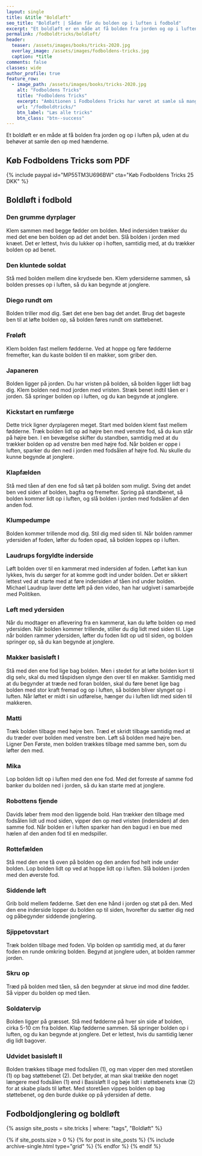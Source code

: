 ```yaml
---
layout: single
title: &title "Boldløft"
seo_title: "Boldløft | Sådan får du bolden op i luften i fodbold"
excerpt: "Et boldløft er en måde at få bolden fra jorden og op i luften på, uden at du behøver at samle den op med hænderne."
permalink: /fodboldtricks/boldloft/
header:
  teaser: /assets/images/books/tricks-2020.jpg
  overlay_image: /assets/images/fodboldens-tricks.jpg
  caption: *title
comments: false
classes: wide
author_profile: true
feature_row:
  - image_path: /assets/images/books/tricks-2020.jpg
    alt: "Fodboldens Tricks"
    title: "Fodboldens Tricks"
    excerpt: "Ambitionen i Fodboldens Tricks har været at samle så mange tricks, driblinger, finter, finurlige spark som overhovedet muligt. Der er masser at gå i gang med."
    url: "/fodboldtricks/"
    btn_label: "Læs alle tricks"
    btn_class: "btn--success"
---
```


Et boldløft er en måde at få bolden fra jorden og op i luften på, uden at du
behøver at samle den op med hænderne.

<span id="ezoic-pub-video-placeholder-9"></span>

## Køb Fodboldens Tricks som PDF

{% include paypal id="MP55TM3U696BW" cta="Køb Fodboldens Tricks 25 DKK" %}

## Boldløft i fodbold

### Den grumme dyrplager

Klem sammen med begge fødder om bolden. Med indersiden trækker du med det ene ben bolden op ad det andet ben. Slå bolden i jorden med knæet. Det er lettest, hvis du lukker op i hoften, samtidig med, at du trækker bolden op ad benet.

### Den kluntede soldat

Stå med bolden mellem dine krydsede ben. Klem ydersiderne sammen, så bolden presses op i luften, så du kan begynde at jonglere.

### Diego rundt om

Bolden triller mod dig. Sæt det ene ben bag det andet. Brug det bageste ben til at løfte bolden op, så bolden føres rundt om støttebenet.

### Frøløft

Klem bolden fast mellem fødderne. Ved at hoppe og føre fødderne fremefter, kan du kaste bolden til en makker, som griber den.

### Japaneren

Bolden ligger på jorden. Du har vristen på bolden, så bolden ligger lidt bag dig. Klem bolden ned mod jorden med vristen. Stræk benet indtil tåen er i jorden. Så springer bolden op i luften, og du kan begynde at jonglere.

### Kickstart en rumfærge

Dette trick ligner dyrplageren meget. Start med bolden klemt fast mellem fødderne. Træk bolden lidt op ad højre ben med venstre fod, så du kun står på højre ben. I en bevægelse skifter du standben, samtidig med at du trækker bolden op ad venstre ben med højre fod. Når bolden er oppe i luften, sparker du den ned i jorden med fodsålen af højre fod. Nu skulle du kunne begynde at jonglere.

### Klapfælden

Stå med tåen af den ene fod så tæt på bolden som muligt. Sving det andet ben ved siden af bolden, bagfra og fremefter. Spring på standbenet, så bolden kommer lidt op i luften, og slå bolden i jorden med fodsålen af den anden fod.

### Klumpedumpe

Bolden kommer trillende mod dig. Stil dig med siden til. Når bolden rammer ydersiden af foden, løfter du foden opad, så bolden loppes op i luften.

### Laudrups forgyldte inderside

Løft bolden over til en kammerat med indersiden af foden. Løftet kan kun lykkes, hvis du sørger for at komme godt ind under bolden. Det er sikkert lettest ved at starte med at føre indersiden af tåen ind under bolden. Michael Laudrup laver dette løft på den video, han har udgivet i samarbejde med Politiken.

### Løft med ydersiden

Når du modtager en aflevering fra en kammerat, kan du løfte bolden op med ydersiden. Når bolden kommer trillende, stiller du dig lidt med siden til. Lige når bolden rammer ydersiden, løfter du foden lidt op ud til siden, og bolden springer op, så du kan begynde at jonglere.

### Makker basisløft I

Stå med den ene fod lige bag bolden. Men i stedet for at løfte bolden kort til dig selv, skal du med tåspidsen slynge den over til en makker. Samtidig med at du begynder at træde ned foran bolden, skal du føre benet lige bag bolden med stor kraft fremad og op i luften, så bolden bliver slynget op i luften. Når løftet er midt i sin udførelse, hænger du i luften lidt med siden til makkeren.

### Matti

Træk bolden tilbage med højre ben. Træd et skridt tilbage samtidig med at du træder over bolden med venstre ben. Løft så bolden med højre ben. Ligner Den Første, men bolden trækkes tilbage med samme ben, som du løfter den med.

### Mika

Lop bolden lidt op i luften med den ene fod. Med det forreste af samme fod banker du bolden ned i jorden, så du kan starte med at jonglere.

### Robottens fjende

Davids løber frem mod den liggende bold. Han trækker den tilbage med fodsålen lidt ud mod siden, vipper den op med vristen (indersiden) af den samme fod. Når bolden er i luften sparker han den bagud i en bue med hælen af den anden fod til en medspiller.

### Rottefælden

Stå med den ene tå oven på bolden og den anden fod helt inde under bolden. Lop bolden lidt op ved at hoppe lidt op i luften. Slå bolden i jorden med den øverste fod.

### Siddende løft

Grib bold mellem fødderne. Sæt den ene hånd i jorden og støt på den. Med den ene inderside lopper du bolden op til siden, hvorefter du sætter dig ned og påbegynder siddende jonglering.

### Sjippetovstart

Træk bolden tilbage med foden. Vip bolden op samtidig med, at du fører foden en runde omkring bolden. Begynd at jonglere uden, at bolden rammer jorden.

### Skru op

Træd på bolden med tåen, så den begynder at skrue ind mod dine fødder. Så vipper du bolden op med tåen.

### Soldatervip

Bolden ligger på græsset. Stå med fødderne på hver sin side af bolden, cirka 5-10 cm fra bolden. Klap fødderne sammen. Så springer bolden op i luften, og du kan begynde at jonglere. Det er lettest, hvis du samtidig læner dig lidt bagover.

### Udvidet basisløft II

Bolden trækkes tilbage med fodsålen (1), og man vipper den med storetåen (1) op bag støttebenet (2). Det betyder, at man skal trække den noget længere med fodsålen (1) end i Basisløft II og bøje lidt i støttebenets knæ (2) for at skabe plads til løftet. Med storetåen vippes bolden op bag støttebenet, og den burde dukke op på ydersiden af dette.

## Fodboldjonglering og boldløft

{% assign site_posts = site.tricks | where: "tags", "Boldløft" %}

<div class="grid__wrapper">
{% if site_posts.size > 0 %}
  {% for post in site_posts %}
    {% include archive-single.html type="grid" %}
  {% endfor %}
{% endif %}
</div>
